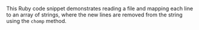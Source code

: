 This Ruby code snippet demonstrates reading a file and mapping each line to an array of strings, where the new lines are removed from the string using the `chomp` method.